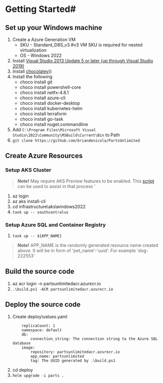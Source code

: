 # Getting Started#

## Set up your Windows machine
1. Create a Azure Generation VM 
    - SKU - Standard_D8S_v3 #v3 VM SKU is required for nested virtualization 
    - OS  - Windows 2022
1. Install [Visual Studio 2013 Update 5 or later (up through Visual Studio 2019)](http://www.visualstudio.com)
1. Install [chocolatey](https://community.chocolatey.org/install.ps1')))
1. Install the following
    - choco install git
    - choco install powershell-core
    - choco install netfx-4.8.1
    - choco install azure-cli
    - choco install docker-desktop
    - choco install kubernetes-helm
    - choco install terraform
    - choco install go-task
    - choco install nuget.commandline
1. Add `C:\Program Files\Microsoft Visual Studio\2022\Community\MSBuild\Current\Bin` to Path
1. `git clone https://github.com/briandenicola/PartsUnlimited`

## Create Azure Resources
### Setup AKS Cluster
> **Note!** May require AKS Preview features to be enabled. This [script](https://github.com/briandenicola/kubernetes-cluster-setup/blob/main/scripts/aks-preview-features.sh) can be used to assist in that process '
1. az login
1. az aks install-cli
1. cd infrastructure\aks\windows2022
1. `task up -- southcentralus`

###  Setup Azure SQL and Container Registry 
1. `task up -- ${APP_NAME}`
> **Note!** APP_NAME is the randomly generated resource name created above. It will be in form of 'pet_name'-'uuid'. For example 'dog-222553'

## Build the source code
1. az acr login -n partsunlimitedacr.azurecr.io
1. `.\build.ps1 -ACR partsunlimitedacr.azurecr.io`

## Deploy the source code
1. Create deploy\values.yaml
    ```
        replicaCount: 1
        namespace: default
        db:
            connection_string: The connection string to the Azure SQL database
        image:
            repository: partsunlimitedacr.azurecr.io
            app_name: partsunlimited
            tag: The UUID generated by .\build.ps1
    ```
1. cd deploy
1. `helm upgrade -i parts .`